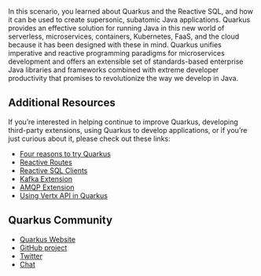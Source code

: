 In this scenario, you learned about Quarkus and the Reactive SQL, and how it can be used to create supersonic, subatomic Java applications. Quarkus provides an effective solution for running Java in this new world of serverless, microservices, containers, Kubernetes, FaaS, and the cloud because it has been designed with these in mind. Quarkus unifies imperative and reactive programming paradigms for microservices development and offers an extensible set of standards-based enterprise Java libraries and frameworks combined with extreme developer productivity that promises to revolutionize the way we develop in Java.


## Additional Resources

If you’re interested in helping continue to improve Quarkus, developing third-party extensions, using Quarkus to develop applications, or if you’re just curious about it, please check out these links:

* [Four reasons to try Quarkus](http://quarkus.io/)
* [Reactive Routes ](http://quarkus.io/)
* [Reactive SQL Clients](http://quarkus.io/)
* [Kafka Extension](http://quarkus.io/)
* [AMQP Extension](http://quarkus.io/)
* [Using Vertx API in Quarkus](http://quarkus.io/)


## Quarkus Community
* [Quarkus Website](http://quarkus.io/)
* [GitHub project](https://github.com/quarkusio/quarkus)
* [Twitter](https://twitter.com/QuarkusIO)
* [Chat](https://quarkusio.zulipchat.com/)